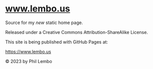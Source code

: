 # www.lembo.us
Source for my _new_ static home page.

Released under a Creative Commons Attribution-ShareAlike License.

This site is being published with GitHub Pages at:

https://www.lembo.us

&copy; 2023 by Phil Lembo

